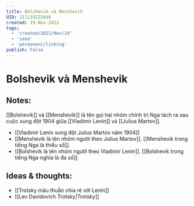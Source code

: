 ```yaml
---
title: Bolshevik và Menshevik
UID: 211119222646
created: 19-Nov-2021
tags:
  - 'created/2021/Nov/19'
  - 'seed'
  - 'permanent/linking'
publish: False
---
```

# Bolshevik và Menshevik

## Notes:
[[Bolshevik]] và [[Menshevik]] là tên gọi hai nhóm chính trị Nga tách ra sau cuộc xung đột 1904 giữa [[Vladimir Lenin]] và [[Julius Martov]]. 

- [[Vladimir Lenin xung đột Julius Martov năm 1904]]
- [[Menshevik là tên nhóm người theo Julius Martov]]. [[Menshevik trong tiếng Nga là thiểu số]].
- [[Bolshevik là tên nhóm người theo Vladimir Lenin]]. [[Bolshevik trong tiếng Nga nghĩa là đa số]]

## Ideas & thoughts:
- [[Trotsky mâu thuẫn chia rẽ với Lenin]]
- [[Lev Davidovich Trotsky|Trotsky]]


